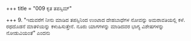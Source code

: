 +++
title = "009 ಕೃತ ತಪಸ್ಸಿಮ್"

+++
9. "ಇದುವರೆಗೆ ನೀನು ಮಾಡಿದ ತಪಸ್ಸಿನಿಂದ ಉಂಟಾದ ದೇಹಬಾಧೆಗಳ ನೋವನ್ನು ಅಮರಾವತಿಯಲ್ಲಿ ಕಳೆ. ರಥದೊಡನೆ ಮಾತಳಿಯನ್ನು ಕಳುಹಿಸುತ್ತೇನೆ. ನೂರು ಯಾಗಗಳನ್ನು ಮಾಡಿದವರ ಭಾಗ್ಯ ವಿಶೇಷಗಳನ್ನು ನೋಡುವಿಯಂತೆ" ಎಂದನು